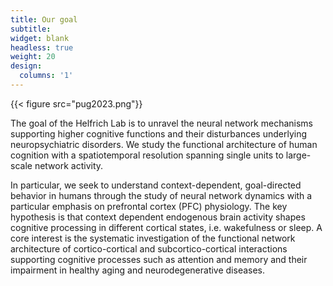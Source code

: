 ```yaml
---
title: Our goal
subtitle:
widget: blank
headless: true
weight: 20
design:
  columns: '1'
---
```

{{< figure src="pug2023.png"}}

The goal of the Helfrich Lab is to unravel the neural network mechanisms supporting higher cognitive functions and their disturbances underlying neuropsychiatric disorders. We study the functional architecture of human cognition with a spatiotemporal resolution spanning single units to large-scale network activity.

In particular, we seek to understand context-dependent, goal-directed behavior in humans through the study of neural network dynamics with a particular emphasis on prefrontal cortex (PFC) physiology. The key hypothesis is that context dependent endogenous brain activity shapes cognitive processing in different cortical states, i.e. wakefulness or sleep. A core interest is the systematic investigation of the functional network architecture of cortico-cortical and subcortico-cortical interactions supporting cognitive processes such as attention and memory and their impairment in healthy aging and neurodegenerative diseases.
